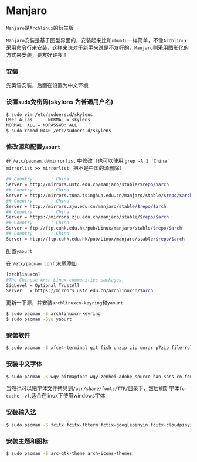 # Manjaro 

`Manjaro`是`Archlinux`的衍生版 

`Manjaro`安装是基于图型界面的，安装起来比和`ubuntu`一样简单，不像`Archlinux`采用命令行来安装，这样来说对于新手来说是不友好的，`Manjaro`则采用图形化的方式来安装，要友好许多！

### 安装

先英语安装，后面在设置为中文环境

### 设置`sudo`免密码(skylens 为普通用户名)

```bash
$ sudo vim /etc/sudoers.d/skylens
User_Alias      NORMAL = skylens
NORMAL  ALL = NOPASSWD: ALL
$ sudo chmod 0440 /etc/sudoers.d/skylens
```

### 修改源和配置`yaourt`

在 `/etc/pacman.d/mirrorlist` 中修改（也可以使用 `grep -A 1 'China' mirrorlist >> mirrorlist ` 把不是中国的源删除）

```bash
## Country       : China
Server = http://mirrors.ustc.edu.cn/manjaro/stable/$repo/$arch
## Country       : China
Server = http://mirrors.tuna.tsinghua.edu.cn/manjaro/stable/$repo/$arch
## Country       : China
Server = http://mirrors.zju.edu.cn/manjaro/stable/$repo/$arch
## Country       : China
Server = https://mirrors.zju.edu.cn/manjaro/stable/$repo/$arch
## Country       : China
Server = ftp://ftp.cuhk.edu.hk/pub/Linux/manjaro/stable/$repo/$arch
## Country       : China
Server = http://ftp.cuhk.edu.hk/pub/Linux/manjaro/stable/$repo/$arch
```

配置`yaourt`

在 `/etc/pacman.conf` 末尾添加

```bash
[archlinuxcn]
#The Chinese Arch Linux communities packages.
SigLevel = Optional TrustAll
Server   = https://mirrors.ustc.edu.cn/archlinuxcn/$arch
```

更新一下源，并安装`archlinuxcn-keyring`和`yaourt`

```bash
$ sudo pacman -S archlinuxcn-keyring
$ sudo pacman -Syu yaourt
```

### 安装软件

```bash
$ sudo pacman -S xfce4-terminal git fish unzip zip unrar p7zip file-roller ntfs-3g dosfstools wget emacs 
```

### 安装中文字体

```bash
$ sudo pacman -S wqy-bitmapfont wqy-zenhei adobe-source-han-sans-cn-fonts wqy-microhei-lite wqy-microhei noto-fonts-emoji ttf-mac-fonts ttf-droid ttf-ubuntu-font-family ttf-dejavu ttf-monaco 
```

当然也可以把字体文件拷贝到`/usr/share/fonts/TTF/`目录下，然后刷新字体`fc-cache -vf`,适合在linux下使用windows字体

### 安装输入法

```bash
$ sudo pacman -S fcitx fcitx-fbterm fctix-googlepinyin fcitx-cloudpinyin
```

### 安装主题和图标

```bash
$ sudo pacman -S arc-gtk-theme arch-icons-themes
```
